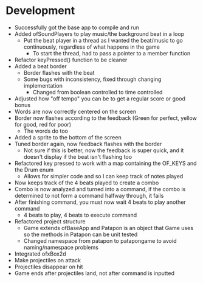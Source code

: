 # Development

* Successfully got the base app to compile and run
* Added ofSoundPlayers to play music/the background beat in a loop
    * Put the beat player in a thread as I wanted the beat/music to go continuously, regardless of what happens in the game
        * To start the thread, had to pass a pointer to a member function
* Refactor keyPressed() function to be cleaner
* Added a beat border
    * Border flashes with the beat
    * Some bugs with inconsistency, fixed through changing implementation
        * Changed from boolean controlled to time controlled
* Adjusted how "off tempo" you can be to get a regular score or good bonus
* Words are now correctly centered on the screen
* Border now flashes according to the feedback (Green for perfect, yellow for good, red for poor)
    * The words do too
* Added a sprite to the bottom of the screen
* Tuned border again, now feedback flashes with the border
    * Not sure if this is better, now the feedback is super quick, and it doesn't display if the beat isn't flashing too
* Refactored key pressed to work with a map containing the OF_KEYS and the Drum enum
    * Allows for simpler code and so I can keep track of notes played
* Now keeps track of the 4 beats played to create a combo
* Combo is now analyzed and turned into a command, if the combo is determined to not form a command halfway through, it fails
* After finishing command, you must now wait 4 beats to play another command
    * 4 beats to play, 4 beats to execute command
* Refactored project structure
    * Game extends ofBaseApp and Patapon is an object that Game uses so the methods in Patapon can be unit tested
    * Changed namespace from patapon to patapongame to avoid naming/namespace problems
* Integrated ofxBox2d
* Make projectiles on attack
* Projectiles disappear on hit
* Game ends after projectiles land, not after command is inputted
